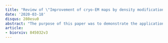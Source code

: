 ```yaml
---
title: "Review of \"Improvement of cryo-EM maps by density modification\""
date: '2020-03-18'
disqus: 280esu0
abstract: "The purpose of this paper was to demonstrate the application of density modification to cryoEM. The authors have previously implemented density modification for macromolecular crystallography, and since then it has been widely used in the field of structural biology. The extension of this method to cryoEM can be expected to be similarly impactful, as several users have already attested to."
article:
- biorxiv: 845032v3
---
```

